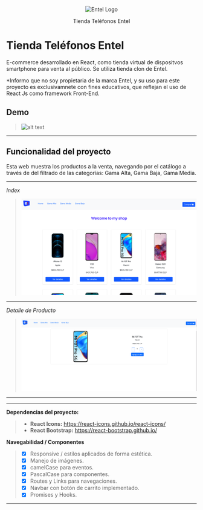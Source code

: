 <p align="center">
  <p align="center">    
    <img src="public/images/logo/puntos-entel.png" alt="Entel Logo" height="250">    
  </p>
  <p align="center">
    Tienda Teléfonos Entel
  </p>
</p>

# Tienda Teléfonos Entel

E-commerce desarrollado en React, como tienda virtual de dispositvos smartphone para venta al público. Se utiliza tienda clon de Entel.

\*Informo que no soy propietaria de la marca Entel, y su uso para este proyecto es exclusivamnete con fines educativos, que reflejan el uso de React Js como framework Front-End.

## Demo

> ![alt text](public/images/screens/navegacion.gif "Navegación")

---

## Funcionalidad del proyecto

Esta web muestra los productos a la venta, navegando por el catálogo a través de del filtrado de las categorías: Gama Alta, Gama Baja, Gama Media.

---

_Index_

> ![picture alt](public/images/screens/pantalla-inicio.png "Pantalla inicio")

---

_Detalle de Producto_

> ![picture alt](public/images/screens/pantalla-detalle.png "Pantalla detalle de producto")

---

---

**Dependencias del proyecto:**

> - **React Icons:** https://react-icons.github.io/react-icons/
> - **React Bootstrap:** https://react-bootstrap.github.io/ <i class="icon-upload"></i>

**Navegabilidad / Componentes**

> - [x] Responsive / estilos aplicados de forma estética.
> - [x] Manejo de imágenes.
> - [x] camelCase para eventos.
> - [x] PascalCase para componentes.
> - [x] Routes y Links para navegaciones.
> - [x] Navbar con botón de carrito implementado.
> - [x] Promises y Hooks.

---

